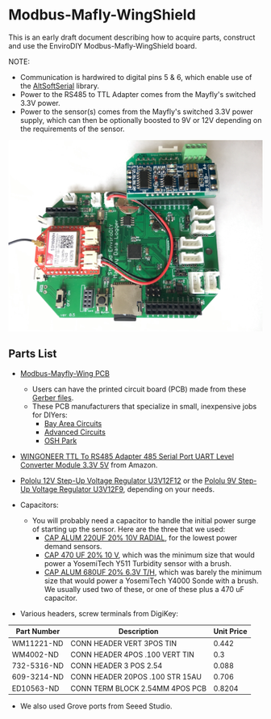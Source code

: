 # Modbus-Mafly-WingShield

This is an early draft document describing how to acquire parts, construct and use the EnviroDIY Modbus-Mafly-WingShield board.

NOTE:
- Communication is hardwired to digital pins 5 & 6, which enable use of the [AltSoftSerial](https://github.com/PaulStoffregen/AltSoftSerial) library.
- Power to the RS485 to TTL Adapter comes from the Mayfly's switched 3.3V power.
- Power to the sensor(s) comes from the Mayfly's switched 3.3V power supply, which can then be optionally boosted to 9V or 12V depending on the requirements of the sensor.

<img src="https://github.com/EnviroDIY/SensorModbusMaster/blob/master/hardware/Modbus-Mayfly_WingShield/Photos/IMG_6733.JPG"  width="600">

## Parts List

- [Modbus-Mayfly-Wing PCB](https://github.com/EnviroDIY/SensorModbusMaster/blob/master/hardware/Modbus-Mayfly_WingShield/Board_Mrk1.png)
  - Users can have the printed circuit board (PCB) made from these [Gerber files](https://github.com/EnviroDIY/SensorModbusMaster/blob/master/hardware/Modbus-Mayfly_WingShield/RS485_Mayfly_Gerbers.zip).
  - These PCB manufacturers that specialize in small, inexpensive jobs for DIYers:
    - [Bay Area Circuits](https://store.bayareacircuits.com)
    - [Advanced Circuits](http://www.4pcb.com)
    - [OSH Park](https://oshpark.com)

- [WINGONEER TTL To RS485 Adapter 485 Serial Port UART Level Converter Module 3.3V 5V](https://www.amazon.com/gp/product/B06XHH6B6R) from Amazon.

- [Pololu 12V Step-Up Voltage Regulator U3V12F12](https://www.pololu.com/product/2117) or the [Pololu 9V Step-Up Voltage Regulator U3V12F9](https://www.pololu.com/product/2116), depending on your needs.
* Capacitors:
  - You will probably need a capacitor to handle the initial power surge of starting up the sensor. Here are the three that we used:
      * [CAP ALUM 220UF 20% 10V RADIAL](https://www.digikey.com/product-detail/en/wurth-electronics-inc/860020273009/732-8911-1-ND/5728854), for the lowest power demand sensors.
      * [CAP 470 UF 20% 10 V](https://www.digikey.com/product-detail/en/wurth-electronics-inc/860010273011/732-8708-1-ND/5728660), which was the minimum size that would power a YosemiTech Y511 Turbidity sensor with a brush.
      * [CAP ALUM 680UF 20% 6.3V T/H](https://www.digikey.com/product-detail/en/rubycon/6.3ZLQ680MEFC6.3X11/1189-3597-ND/6049820), which was barely the minimum size that would power a YosemiTech Y4000 Sonde with a brush. We usually used two of these, or one of these plus a 470 uF capacitor.

* Various headers, screw terminals from DigiKey:

Part Number | Description | Unit Price
-- | -- | --
WM11221-ND | CONN HEADER VERT 3POS TIN | 0.442
WM4002-ND | CONN HEADER 4POS .100 VERT TIN | 0.3
732-5316-ND | CONN HEADER 3 POS 2.54 | 0.088
609-3214-ND | CONN HEADER 20POS .100 STR 15AU | 0.706
ED10563-ND | CONN TERM BLOCK 2.54MM 4POS PCB | 0.8204

* We also used Grove ports from Seeed Studio.
